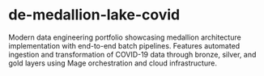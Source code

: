 # de-medallion-lake-covid
Modern data engineering portfolio showcasing medallion architecture implementation with end-to-end batch pipelines. Features automated ingestion and transformation of COVID-19 data through bronze, silver, and gold layers using Mage orchestration and cloud infrastructure.
